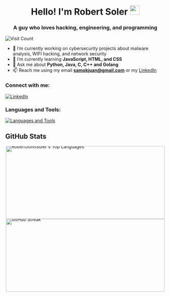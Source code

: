 <h1 align="center">Hello! I'm Robert Soler <img src="https://raw.githubusercontent.com/MartinHeinz/MartinHeinz/master/wave.gif" width="30px"></h1>
<h3 align="center">A guy who loves hacking, engineering, and programming</h3>

<p align="left">
  <img src="https://visitcount.itsvg.in/api?id=RobertJohnSoler&icon=0&color=1" alt="Visit Count" />
</p>


- 🔭 I’m currently working on cybersecurity projects about malware analysis, WIFI hacking, and network security
- 🌱 I’m currently learning **JavaScript, HTML, and CSS**
- 💬 Ask me about **Python, Java, C, C++ and Golang**
- 📫 Reach me using my email **samokjuan@gmail.com** or my [LinkedIn](https://www.linkedin.com/in/robert-soler/)

<h3 align="left">Connect with me:</h3>
<p align="left">
  <a href="https://www.linkedin.com/in/robert-soler/">
    <img src="https://skillicons.dev/icons?i=linkedin" alt="LinkedIn" />
  </a>
</p>

<h3 align="left">Languages and Tools:</h3>
<p align="left">
  <a href="https://github.com/RobertJohnSoler">
    <img src="https://skillicons.dev/icons?i=java,python,c,cpp,golang,vscode,github" alt="Languages and Tools" />
  </a>
</p>

## GitHub Stats

<div style="display: flex; flex-direction: column; justify-content: center; align-items: center; gap: 0; padding: 0; margin: 0;">

  <div style="margin: 0; padding: 0; line-height: 0;">
    <img width="500" height="230" src="https://github-readme-stats.vercel.app/api/top-langs?username=RobertJohnSoler&locale=en&layout=compact&hide_border=true&theme=github_dark_dimmed&hide=vhdl" alt="RobertJohnSoler's Top Languages" style="margin: 0; padding: 0;" />
  </div>
  
  <div style="margin: 0; padding: 0; line-height: 0;">
    <a href="https://git.io/streak-stats">
      <img width="500" height="230" src="https://github-readme-streak-stats.herokuapp.com?user=RobertJohnSoler&theme=github_dark_dimmed&hide_border=true" alt="GitHub Streak" style="margin: 0; padding: 0;" />
    </a>
  </div>

</div>
